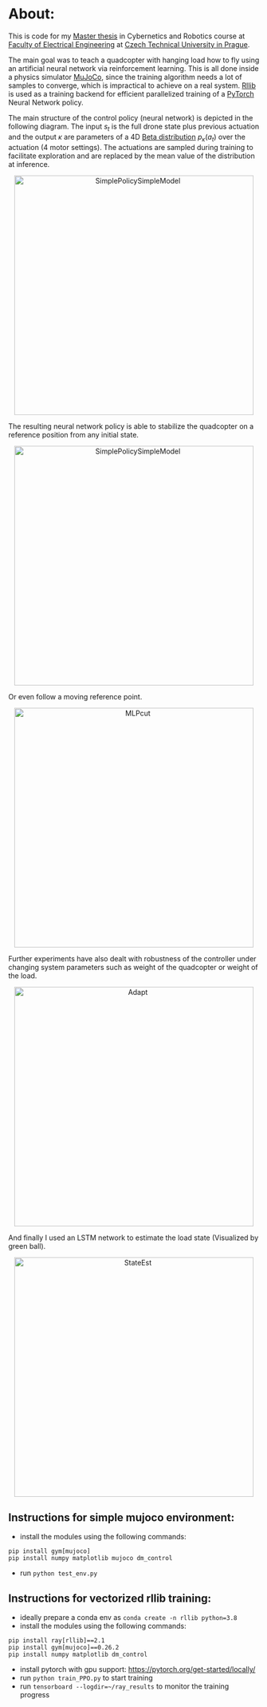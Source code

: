 # About:

This is code for my [Master thesis](https://dspace.cvut.cz/handle/10467/108688) in Cybernetics and Robotics course at [Faculty of Electrical Engineering](https://fel.cvut.cz/cs) at [Czech Technical University in Prague](https://www.cvut.cz/en/).

The main goal was to teach a quadcopter with hanging load how to fly using an artificial neural network via reinforcement learning. This is all done inside a physics simulator [MuJoCo](https://mujoco.readthedocs.io/), since the training algorithm needs a lot of samples to converge, which is impractical to achieve on a real system. [Rllib](https://docs.ray.io/en/latest/rllib/index.html) is used as a training backend for efficient parallelized training of a [PyTorch](https://pytorch.org/) Neural Network policy.

The main structure of the control policy (neural network) is depicted in the following diagram. The input $s_t$ is the full drone state plus previous actuation and the output $\kappa$ are parameters of a 4D [Beta distribution](https://en.wikipedia.org/wiki/Beta_distribution) $p_\kappa(a_t)$ over the actuation (4 motor settings). The actuations are sampled during training to facilitate exploration and are replaced by the mean value of the distribution at inference.

<div align="center">
<img src="https://github.com/user-attachments/assets/11364412-400e-4ac3-870a-101f8e8644c8" alt="SimplePolicySimpleModel" width="480"/>
</div>

The resulting neural network policy is able to stabilize the quadcopter on a reference position from any initial state.

<div align="center">
<img src="https://github.com/user-attachments/assets/a30c0b10-486a-403f-82b0-1ea8fb5c54c3" alt="SimplePolicySimpleModel" width="480"/>
</div>

Or even follow a moving reference point.

<div align="center">
<img src="https://github.com/user-attachments/assets/a82e0308-c507-4f06-9cf9-5e546e8bb46f" alt="MLPcut" width="480"/>
</div>

Further experiments have also dealt with robustness of the controller under changing system parameters such as weight of the quadcopter or weight of the load.

<div align="center">
<img src="https://github.com/user-attachments/assets/2e6e5d97-2a4a-4a32-83dc-278f4a9d5126" alt="Adapt" width="480"/>
</div>

And finally I used an LSTM network to estimate the load state (Visualized by green ball).

<div align="center">
<img src="https://github.com/user-attachments/assets/22845642-7fb9-4592-b4ea-61dc3d7d98d6" alt="StateEst" width="480"/>
</div>

## Instructions for simple mujoco environment:
 - install the modules using the following commands:
```
pip install gym[mujoco]
pip install numpy matplotlib mujoco dm_control
```
 - run ```python test_env.py```

## Instructions for vectorized rllib training:
 - ideally prepare a conda env as ```conda create -n rllib python=3.8```
 - install the modules using the following commands:
```
pip install ray[rllib]==2.1 
pip install gym[mujoco]==0.26.2 
pip install numpy matplotlib dm_control
```
 - install pytorch with gpu support: <https://pytorch.org/get-started/locally/>
 - run ```python train_PPO.py``` to start training
 - run ```tensorboard --logdir=~/ray_results``` to monitor the training progress
